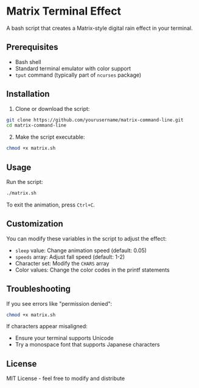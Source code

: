 # Matrix Terminal Effect

A bash script that creates a Matrix-style digital rain effect in your terminal.

## Prerequisites

- Bash shell
- Standard terminal emulator with color support
- `tput` command (typically part of `ncurses` package)

## Installation

1. Clone or download the script:

```bash
git clone https://github.com/yourusername/matrix-command-line.git
cd matrix-command-line
```

2. Make the script executable:

```bash
chmod +x matrix.sh
```

## Usage

Run the script:

```bash
./matrix.sh
```

To exit the animation, press `Ctrl+C`.

## Customization

You can modify these variables in the script to adjust the effect:

- `sleep` value: Change animation speed (default: 0.05)
- `speeds` array: Adjust fall speed (default: 1-2)
- Character set: Modify the `CHARS` array
- Color values: Change the color codes in the printf statements

## Troubleshooting

If you see errors like "permission denied":

```bash
chmod +x matrix.sh
```

If characters appear misaligned:

- Ensure your terminal supports Unicode
- Try a monospace font that supports Japanese characters

## License

MIT License - feel free to modify and distribute
